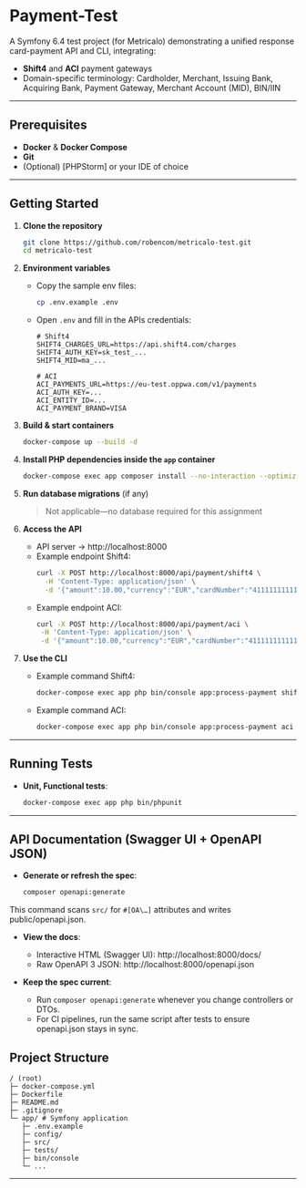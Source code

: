 # Payment-Test

A Symfony 6.4 test project (for Metricalo) demonstrating a unified response card-payment API and CLI, integrating:

- **Shift4** and **ACI** payment gateways
- Domain-specific terminology: Cardholder, Merchant, Issuing Bank, Acquiring Bank, Payment Gateway, Merchant Account (MID), BIN/IIN

---

## Prerequisites

- **Docker** & **Docker Compose**
- **Git**
- (Optional) [PHPStorm] or your IDE of choice

---

## Getting Started

1. **Clone the repository**
   ```bash
   git clone https://github.com/robencom/metricalo-test.git
   cd metricalo-test
   ```

2. **Environment variables**
   - Copy the sample env files:
     ```bash
     cp .env.example .env
     ```
   - Open `.env` and fill in the APIs credentials:
     ```dotenv
     # Shift4
     SHIFT4_CHARGES_URL=https://api.shift4.com/charges
     SHIFT4_AUTH_KEY=sk_test_...
     SHIFT4_MID=ma_...

     # ACI
     ACI_PAYMENTS_URL=https://eu-test.oppwa.com/v1/payments
     ACI_AUTH_KEY=...
     ACI_ENTITY_ID=...
     ACI_PAYMENT_BRAND=VISA
     ```

3. **Build & start containers**
   ```bash
   docker-compose up --build -d
   ```

4. **Install PHP dependencies inside the `app` container**
   ```bash
   docker-compose exec app composer install --no-interaction --optimize-autoloader
   ```

5. **Run database migrations** (if any)
   > Not applicable—no database required for this assignment

6. **Access the API**
   - API server → http://localhost:8000
   - Example endpoint Shift4:
     ```bash
     curl -X POST http://localhost:8000/api/payment/shift4 \
       -H 'Content-Type: application/json' \
       -d '{"amount":10.00,"currency":"EUR","cardNumber":"4111111111111111","cardExpMonth":12,"cardExpYear":2027,"cardCvv":"123"}'
     ```
   - Example endpoint ACI:
     ```bash
     curl -X POST http://localhost:8000/api/payment/aci \
      -H 'Content-Type: application/json' \
      -d '{"amount":10.00,"currency":"EUR","cardNumber":"4111111111111111","cardExpMonth":12,"cardExpYear":2027,"cardCvv":"123","cardHolderName":"Jane Jones"}'
     ```

7. **Use the CLI**
   - Example command Shift4:
      ```bash
      docker-compose exec app php bin/console app:process-payment shift4 1000 EUR 4111111111111111 12 2027 123
      ```
   - Example command ACI:
      ```bash
      docker-compose exec app php bin/console app:process-payment aci 1000 EUR 4111111111111111 12 2027 123 --cardHolderName="Jane Jones"
      ```
---

## Running Tests

- **Unit, Functional tests**:
  ```bash
  docker-compose exec app php bin/phpunit
  ```

---

## API Documentation (Swagger UI + OpenAPI JSON)
- **Generate or refresh the spec**:
  ```bash
  composer openapi:generate
  ```
This command scans `src/` for `#[OA\…]` attributes and writes public/openapi.json.

- **View the docs**:
    - Interactive HTML (Swagger UI): http://localhost:8000/docs/
    - Raw OpenAPI 3 JSON: http://localhost:8000/openapi.json

- **Keep the spec current**:
    - Run `composer openapi:generate` whenever you change controllers or DTOs.
    - For CI pipelines, run the same script after tests to ensure openapi.json stays in sync.

## Project Structure

```
/ (root)
├─ docker-compose.yml
├─ Dockerfile
├─ README.md
├─ .gitignore
└─ app/ # Symfony application
   ├─ .env.example
   ├─ config/
   ├─ src/
   ├─ tests/
   ├─ bin/console
   └─ ...
```

---